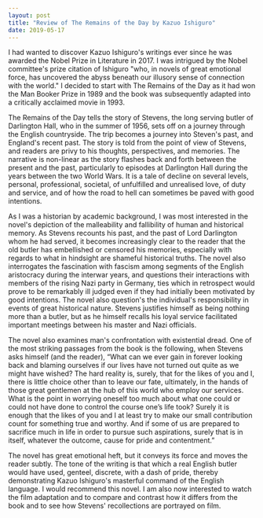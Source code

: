 ```yaml
---
layout: post
title: "Review of The Remains of the Day by Kazuo Ishiguro"
date: 2019-05-17
---
```

I had wanted to discover Kazuo Ishiguro's writings ever since he was awarded the Nobel Prize in Literature in 2017. I was intrigued by the Nobel committee's prize citation of Ishiguro "who, in novels of great emotional force, has uncovered the abyss beneath our illusory sense of connection with the world." I decided to start with The Remains of the Day as it had won the Man Booker Prize in 1989 and the book was subsequently adapted into a critically acclaimed movie in 1993. 

The Remains of the Day tells the story of Stevens, the long serving butler of Darlington Hall, who in the summer of 1956, sets off on a journey through the English countryside. The trip becomes a journey into Steven's past, and England's recent past. The story is told from the point of view of Stevens, and readers are privy to his thoughts, perspectives, and memories. The narrative is non-linear as the story flashes back and forth between the present and the past, particularly to episodes at Darlington Hall during the years between the two World Wars. It is a tale of decline on several levels, personal, professional, societal, of unfulfilled and unrealised love, of duty and service, and of how the road to hell can sometimes be paved with good intentions. 

As I was a historian by academic background, I was most interested in the novel's depiction of the malleability and fallibility of human and historical memory. As Stevens recounts his past, and the past of Lord Darlington whom he had served, it becomes increasingly clear to the reader that the old butler has embellished or censored his memories, especially with regards to what in hindsight are shameful historical truths. The novel also interrogates the fascination with fascism among segments of the English aristocracy during the interwar years, and questions their interactions with members of the rising Nazi party in Germany, ties which in retrospect would prove to be remarkably ill judged even if they had initially been motivated by good intentions. The novel also question's the individual's responsibility in events of great historical nature. Stevens justifies himself as being nothing more than a butler, but as he himself recalls his loyal service facilitated important meetings between his master and Nazi officials. 

The novel also examines man's confrontation with existential dread. One of the most striking passages from the book is the following, when Stevens asks himself (and the reader), “What can we ever gain in forever looking back and blaming ourselves if our lives have not turned out quite as we might have wished? The hard reality is, surely, that for the likes of you and I, there is little choice other than to leave our fate, ultimately, in the hands of those great gentlemen at the hub of this world who employ our services. What is the point in worrying oneself too much about what one could or could not have done to control the course one’s life took? Surely it is enough that the likes of you and I at least try to make our small contribution count for something true and worthy. And if some of us are prepared to sacrifice much in life in order to pursue such aspirations, surely that is in itself, whatever the outcome, cause for pride and contentment.”

The novel has great emotional heft, but it conveys its force and moves the reader subtly. The tone of the writing is that which a real English butler would have used, genteel, discrete, with a dash of pride, thereby demonstrating Kazuo Ishiguro's masterful command of the English language. I would recommend this novel. I am also now interested to watch the film adaptation and to compare and contrast how it differs from the book and to see how Stevens' recollections are portrayed on film. 
